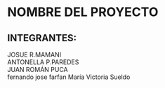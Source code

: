 # NOMBRE DEL PROYECTO



## INTEGRANTES:

JOSUE R.MAMANI  
ANTONELLA P.PAREDES  
JUAN ROMÁN PUCA  
fernando jose farfan
María Victoria Sueldo

